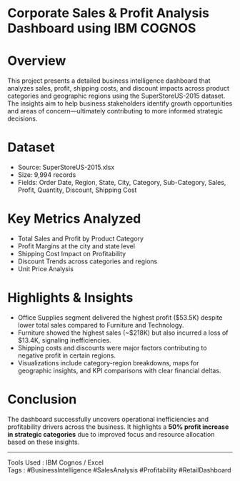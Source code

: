 # Corporate Sales & Profit Analysis Dashboard using IBM COGNOS

# Overview
This project presents a detailed business intelligence dashboard that analyzes sales, profit, shipping costs, and discount impacts across product categories and geographic regions using the SuperStoreUS-2015 dataset. The insights aim to help business stakeholders identify growth opportunities and areas of concern—ultimately contributing to more informed strategic decisions.

# Dataset
- Source: SuperStoreUS-2015.xlsx
- Size: 9,994 records
- Fields: Order Date, Region, State, City, Category, Sub-Category, Sales, Profit, Quantity, Discount, Shipping Cost

# Key Metrics Analyzed
- Total Sales and Profit by Product Category
- Profit Margins at the city and state level
- Shipping Cost Impact on Profitability
- Discount Trends across categories and regions
- Unit Price Analysis

# Highlights & Insights
- Office Supplies segment delivered the highest profit ($53.5K) despite lower total sales compared to Furniture and Technology.
- Furniture showed the highest sales (~$218K) but also incurred a loss of $13.4K, signaling inefficiencies.
- Shipping costs and discounts were major factors contributing to negative profit in certain regions.
- Visualizations include category-region breakdowns, maps for geographic insights, and KPI comparisons with clear financial deltas.

# Conclusion
The dashboard successfully uncovers operational inefficiencies and profitability drivers across the business. It highlights a **50% profit increase in strategic categories** due to improved focus and resource allocation based on these insights.

---

Tools Used : IBM Cognos / Excel  
Tags : #BusinessIntelligence #SalesAnalysis #Profitability #RetailDashboard
